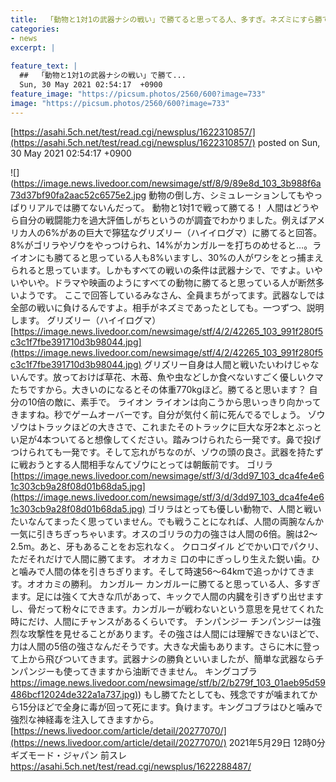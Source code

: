 ```yaml
---
title:  「動物と1対1の武器ナシの戦い」で勝てると思ってる人、多すぎ。ネズミにすら勝てない理由教えます ★2  
categories:
- news
excerpt: |
  
feature_text: |
  ##  「動物と1対1の武器ナシの戦い」で勝て...
  Sun, 30 May 2021 02:54:17  +0900
feature_image: "https://picsum.photos/2560/600?image=733"
image: "https://picsum.photos/2560/600?image=733"
---
```


[https://asahi.5ch.net/test/read.cgi/newsplus/1622310857/](https://asahi.5ch.net/test/read.cgi/newsplus/1622310857/)
posted on Sun, 30 May 2021 02:54:17  +0900

<!--more-->

![](https://image.news.livedoor.com/newsimage/stf/8/9/89e8d_103_3b988f6a73d37bf90fa2aac52c6575e2.jpg 動物の倒し方、シミュレーションしてもやっぱりリアルでは勝てないんだって。 動物と1対1で戦って勝てる！ 人間はどうやら自分の戦闘能力を過大評価しがちというのが調査でわかりました。例えばアメリカ人の6%があの巨大で獰猛なグリズリー（ハイイログマ）に勝てると回答。8%がゴリラやゾウをやっつけられ、14%がカンガルーを打ちのめせると…。ライオンにも勝てると思っている人も8%いますし、30%の人がワシをとっ捕まえられると思っています。しかもすべての戦いの条件は武器ナシで、ですよ。いやいやいや。ドラマや映画のようにすべての動物に勝てると思っている人が断然多いようです。 ここで回答しているみなさん、全員まちがってます。武器なしでは全部の戦いに負けるんですよ。相手がネズミであったとしても。一つずつ、説明します。 グリズリー（ハイイログマ） [https://image.news.livedoor.com/newsimage/stf/4/2/42265_103_991f280f5c3c1f7fbe391710d3b98044.jpg](https://image.news.livedoor.com/newsimage/stf/4/2/42265_103_991f280f5c3c1f7fbe391710d3b98044.jpg) グリズリー自身は人間と戦いたいわけじゃないんです。放っておけば草花、木苺、魚や虫などしか食べないすごく優しいクマたちですから。大きいのになるとその体重770kgほど。勝てると思います？ 自分の10倍の敵に、素手で。 ライオン ライオンは向こうから思いっきり向かってきますね。秒でゲームオーバーです。自分が気付く前に死んでるでしょう。 ゾウ ゾウはトラックほどの大きさで、これまたそのトラックに巨大な牙2本とぶっとい足が4本ついてると想像してください。踏みつけられたら一発です。鼻で投げつけられても一発です。そして忘れがちなのが、ゾウの頭の良さ。武器を持たずに戦おうとする人間相手なんてゾウにとっては朝飯前です。 ゴリラ [https://image.news.livedoor.com/newsimage/stf/3/d/3dd97_103_dca4fe4e61c303cb9a28f08d01b68da5.jpg](https://image.news.livedoor.com/newsimage/stf/3/d/3dd97_103_dca4fe4e61c303cb9a28f08d01b68da5.jpg) ゴリラはとっても優しい動物で、人間と戦いたいなんてまったく思っていません。でも戦うことになれば、人間の両腕なんか一気に引きちぎっちゃいます。オスのゴリラの力の強さは人間の6倍。腕は2〜2.5m。あと、牙もあることをお忘れなく。 クロコダイル どでかい口でパクリ、ただそれだけで人間に勝てます。 オオカミ 口の中にぎっしり生えた鋭い歯。ひと噛みで人間の体を引きちぎります。そして時速56〜64kmで追っかけてきます。オオカミの勝利。 カンガルー カンガルーに勝てると思っている人、多すぎます。足には強くて大きな爪があって、キックで人間の内臓を引きずり出せますし、骨だって粉々にできます。カンガルーが戦わないという意思を見せてくれた時にだけ、人間にチャンスがあるくらいです。 チンパンジー チンパンジーは強烈な攻撃性を見せることがあります。その強さは人間には理解できないほどで、力は人間の5倍の強さなんだそうです。大きな犬歯もあります。さらに木に登って上から飛びついてきます。武器ナシの勝負といいましたが、簡単な武器ならチンパンジーも使ってきますから油断できません。 キングコブラ [https://image.news.livedoor.com/newsimage/stf/b/2/b279f_103_01aeb95d59486bcf12024de322a1a737.jpg)](https://image.news.livedoor.com/newsimage/stf/b/2/b279f_103_01aeb95d59486bcf12024de322a1a737.jpg)) もし勝てたとしても、残念ですが噛まれてから15分ほどで全身に毒が回って死にます。負けます。キングコブラはひと噛みで強烈な神経毒を注入してきますから。 [https://news.livedoor.com/article/detail/20277070/](https://news.livedoor.com/article/detail/20277070/) 2021年5月29日 12時0分 ギズモード・ジャパン 前スレ https://asahi.5ch.net/test/read.cgi/newsplus/1622288487/
